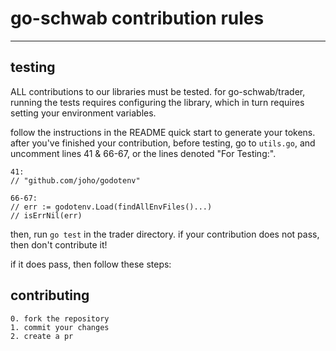 # go-schwab contribution rules
---

## testing

ALL contributions to our libraries must be tested. for go-schwab/trader, running the tests requires configuring the library, which in turn requires setting your environment variables.

follow the instructions in the README quick start to generate your tokens. after you've finished your contribution, before testing, go to `utils.go`, and uncomment lines 41 & 66-67, or the lines denoted "For Testing:".

```
41:
// "github.com/joho/godotenv"
```

```
66-67:
// err := godotenv.Load(findAllEnvFiles()...)
// isErrNil(err)
```

then, run `go test` in the trader directory. if your contribution does not pass, then don't contribute it!

if it does pass, then follow these steps:

## contributing

```
0. fork the repository
1. commit your changes
2. create a pr
```
